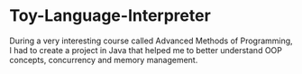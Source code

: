 # Toy-Language-Interpreter
During a very interesting course called Advanced Methods of Programming, I had to create a project in Java that helped me to better understand OOP concepts, concurrency and memory management.
